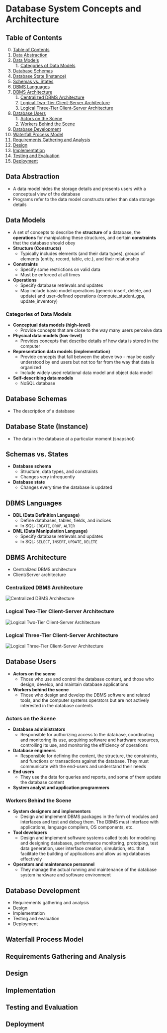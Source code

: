 # Database System Concepts and Architecture

## Table of Contents

0. [Table of Contents](#table-of-contents)
1. [Data Abstraction](#data-abstraction)
2. [Data Models](#data-models)
    1. [Categories of Data Models](#categories-of-data-models)
3. [Database Schemas](#database-schemas)
4. [Database State (Instance)](#database-state-instance)
5. [Schemas vs. States](#schemas-vs-states)
6. [DBMS Languages](#dbms-languages)
7. [DBMS Architecture](#dbms-architecture)
    1. [Centralized DBMS Architecture](#centralized-dbms-architecture)
    2. [Logical Two-Tier Client-Server Architecture](#logical-two-tier-client-server-architecture)
    3. [Logical Three-Tier Client-Server Architecture](#logical-three-tier-client-server-architecture)
8. [Database Users](#database-users)
    1. [Actors on the Scene](#actors-on-the-scene)
    2. [Workers Behind the Scene](#workers-behind-the-scene)
9. [Database Development](#database-development)
10. [Waterfall Process Model](#waterfall-process-model)
11. [Requirements Gathering and Analysis](#requirements-gathering-and-analysis)
12. [Design](#design)
13. [Implementation](#implementation)
14. [Testing and Evaluation](#testing-and-evaluation)
15. [Deployment](#deployment)

## Data Abstraction

- A data model hides the storage details and presents users with a conceptual view of the database
- Programs refer to the data model constructs rather than data storage details

## Data Models

- A set of concepts to describe the **structure** of a database, the **operations** for manipulating these structures, and certain **constraints** that the database should obey
- **Structure (Constructs)**
    - Typically includes elements (and their data types), groups of elements (entity, record, table, etc.), and their relationship
- **Constraints**
    - Specify some restrictions on valid data
    - Must be enforced at all times
- **Operations**
    - Specify database retrievals and updates
    - May include basic model operations (generic insert, delete, and update) and user-defined operations (compute_student_gpa, update_inventory)

### Categories of Data Models

- **Conceptual data models (high-level)**
    - Provide concepts that are close to the way many users perceive data 
- **Physical data models (low-level)**
    - Provides concepts that describe details of how data is stored in the computer 
- **Representation data models (implementation)**
    - Provide concepts that fall between the above two - may be easily understood by end users but not too far from the way that data is organized 
    - Include widely used relational data model and object data model 
- **Self-describing data models**
    - NoSQL database 

## Database Schemas

- The description of a database 

## Database State (Instance)

- The data in the database at a particular moment (snapshot)

## Schemas vs. States

- **Database schema**
    - Structure, data types, and constraints 
    - Changes very infrequently
- **Database state**
    - Changes every time the database is updated 

## DBMS Languages

- **DDL (Data Definition Language)**
    - Define databases, tables, fields, and indices 
    - In SQL: `CREATE`, `DROP`, `ALTER`
- **DML (Data Manipulation Language)**
    - Specify database retrievals and updates 
    - In SQL: `SELECT`, `INSERT`, `UPDATE`, `DELETE`

## DBMS Architecture

- Centralized DBMS architecture 
- Client/Server architecture 

### Centralized DBMS Architecture

![Centralized DBMS Architecture](https://miro.medium.com/v2/resize:fit:1010/1*JPb0Me9Cc8ewQ6T-4EEeLQ.png)

### Logical Two-Tier Client-Server Architecture

![Logical Two-Tier Client-Server Architecture](https://slideplayer.com/slide/5743807/19/images/8/Logical+two-tier+client%2Fserver+architecture.jpg)

### Logical Three-Tier Client-Server Architecture

![Logical Three-Tier Client-Server Architecture](https://vfunction.com/wp-content/uploads/2024/05/blog-3-tier-application.webp)

## Database Users

- **Actors on the scene**
    - Those who use and control the database content, and those who design, develop, and maintain database applications 
- **Workers behind the scene**
    - Those who design and develop the DBMS software and related tools, and the computer systems operators but are not actively interested in the database contents 

### Actors on the Scene

- **Database administrators**
    - Responsible for authorizing access to the database, coordinating and monitoring its use, acquiring software and hardware resources, controlling its use, and monitoring the efficiency of operations 
- **Database engineers**
    - Responsible for defining the content, the structure, the constraints, and functions or transactions against the database. They must communicate with the end-users and understand their needs 
- **End users**
    - They use the data for queries and reports, and some of them update the database content 
- **System analyst and application programmers**

### Workers Behind the Scene

- **System designers and implementors**
    - Design and implement DBMS packages in the form of modules and interfaces and test and debug them. The DBMS must interface with applications, language compilers, OS components, etc.
- **Tool developers**
    - Design and implement software systems called tools for modeling and designing databases, performance monitoring, prototping, test data generation, user interface creation, simulation, etc. that facilitate the building of applications and allow using databases effectively 
- **Operators and maintenance personnel**
    - They manage the actual running and maintenance of the database system hardware and software environment 

## Database Development

- Requirements gathering and analysis 
- Design 
- Implementation 
- Testing and evaluation 
- Deployment 

## Waterfall Process Model

## Requirements Gathering and Analysis

## Design

## Implementation

## Testing and Evaluation

## Deployment
